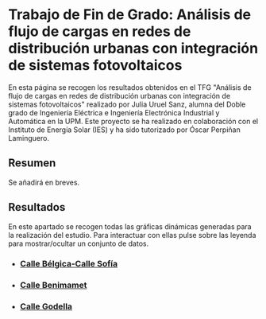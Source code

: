 # Trabajo de Fin de Grado: Análisis de flujo de cargas en redes de distribución urbanas con integración de sistemas fotovoltaicos
En esta página se recogen los resultados obtenidos en el TFG "Análisis de flujo de cargas en redes de distribución urbanas con integración de sistemas fotovoltaicos" realizado por Julia Uruel Sanz, alumna del Doble grado de Ingeniería Eléctrica e Ingeniería Electrónica Industrial y Automática en la UPM. Este proyecto se ha realizado en colaboración con el Instituto de Energía Solar (IES) y ha sido tutorizado por Óscar Perpiñan Laminguero.

## Resumen
Se añadirá en breves. 

## Resultados
En este apartado se recogen todas las gráficas dinámicas generadas para la realización del estudio. Para interactuar con ellas pulse sobre las leyenda para mostrar/ocultar un conjunto de datos.

* ### [Calle Bélgica-Calle Sofía](https://juliauru.github.io/D.Belgica)

* ### [Calle Benimamet](https://juliauru.github.io/D.Benimamet)

* ### [Calle Godella](https://juliauru.github.io/D.Godella)


